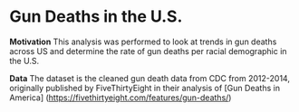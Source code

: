 # Gun Deaths in the U.S.

**Motivation**
This analysis was performed to look at trends in gun deaths across US and determine the rate of gun deaths per racial demographic in the U.S. 

**Data**
The dataset is the cleaned gun death data from  CDC from 2012-2014, originally published by FiveThirtyEight in their analysis of [Gun Deaths in America] (https://fivethirtyeight.com/features/gun-deaths/)

